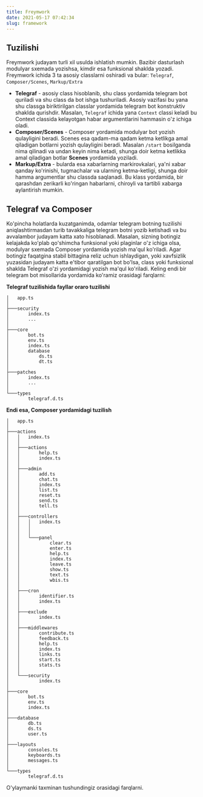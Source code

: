 ```yaml
---
title: Freymwork 
date: 2021-05-17 07:42:34
slug: framework
---
```


## Tuzilishi

Freymwork judayam turli xil usulda ishlatish mumkin. Bazibir dasturlash modulyar 
sxemada yozishsa, kimdir esa funksional shaklda yozadi. Freymwork ichida 3 ta asosiy
classlarni oshiradi va bular: `Telegraf`, `Composer/Scenes`, `Markup/Extra`

* **Telegraf** - asosiy class hisoblanib, shu class yordamida telegram bot quriladi va shu
class da bot ishga tushuriladi. Asosiy vazifasi bu yana shu classga biriktirilgan classlar
yordamida telegram bot konstruktiv shaklda qurishdir. Masalan, `Telegraf` ichida yana `Context`
classi keladi bu Context classida kelayotgan habar argumentlarini hammasin o'z ichiga oladi.
* **Composer/Scenes** - Composer yordamida modulyar bot yozish qulayligini beradi. Scenes esa
qadam-ma qadam ketma ketlikga amal qiladigan botlarni yozish qulayligini beradi. Masalan `/start`
bosilganda nima qilinadi va undan keyin nima ketadi, shunga doir ketma ketlikka amal qiladigan botlar
**Scenes** yordamida yoziladi.
* **Markup/Extra** - bularda esa xabarlarning markirovkalari, ya'ni xabar qanday ko'rinishi, tugmachalar
va ularning ketma-ketligi, shunga doir hamma argumentlar shu classda saqlanadi. Bu klass yordamida,
bir qarashdan zerikarli ko'ringan habarlarni, chiroyli va tartibli xabarga aylantirish mumkin.

## Telegraf va Composer

Ko'pincha holatlarda kuzatganimda, odamlar telegram botning tuzilishi aniqlashtirmasdan turib tavakkaliga
telegram botni yozib ketishadi va bu avvalambor judayam katta xato hisoblanadi. Masalan, sizning botingiz
kelajakda ko'plab qo'shimcha funksional yoki plaginlar o'z ichiga olsa, modulyar sxemada Composer yordamida 
yozish ma'qul ko'riladi. Agar botingiz faqatgina stabil bittagina reliz uchun ishlaydigan, yoki xavfsizlik 
yuzasidan judayam katta e'tibor qaratilgan bot bo'lsa, class yoki funksional shaklda Telegraf o'zi yordamidagi
yozish ma'qul ko'riladi. Keling endi bir telegram bot misollarida yordamida ko'ramiz orasidagi farqlarni:

**Telegraf tuzilishida fayllar oraro tuzilishi**

```shell
│   app.ts
│
├───security
│       index.ts
│       ...
│
├───core
│       bot.ts
│       env.ts
│       index.ts
│       database
│           ds.ts
│           dt.ts
│
├───patches
│       index.ts
│       ...
│
└───types
        telegraf.d.ts
```

**Endi esa, Composer yordamidagi tuzilish**

```shell
│   app.ts
│
├───actions
│   │   index.ts
│   │
│   ├───actions
│   │       help.ts
│   │       index.ts
│   │
│   ├───admin
│   │       add.ts
│   │       chat.ts
│   │       index.ts
│   │       list.ts
│   │       reset.ts
│   │       send.ts
│   │       tell.ts
│   │
│   ├───controllers
│   │   │   index.ts
│   │   │
│   │   │
│   │   └───panel
│   │           clear.ts
│   │           enter.ts
│   │           help.ts
│   │           index.ts
│   │           leave.ts
│   │           show.ts
│   │           text.ts
│   │           wbis.ts
│   │
│   ├───cron
│   │       identifier.ts
│   │       index.ts
│   │
│   ├───exclude
│   │       index.ts
│   │
│   ├───middlewares
│   │       contribute.ts
│   │       feedback.ts
│   │       help.ts
│   │       index.ts
│   │       links.ts
│   │       start.ts
│   │       stats.ts
│   │
│   └───security
│           index.ts
│
├───core
│       bot.ts
│       env.ts
│       index.ts
│
├───database
│       db.ts
│       ds.ts
│       user.ts
│
├───layouts
│       consoles.ts
│       keyboards.ts
│       messages.ts
│
└───types
        telegraf.d.ts
```

O'ylaymanki taxminan tushundingiz orasidagi farqlarni.